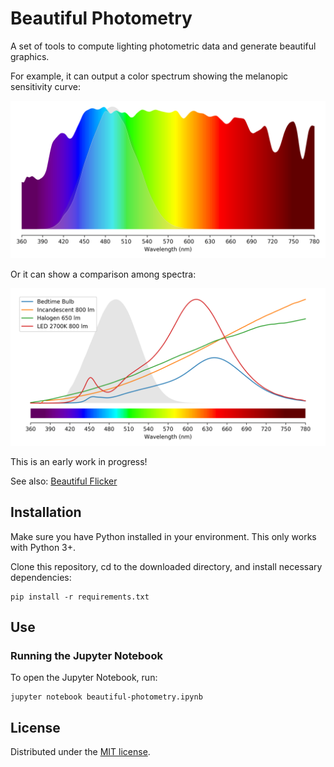 # Beautiful Photometry

A set of tools to compute lighting photometric data and generate beautiful graphics.

For example, it can output a color spectrum showing the melanopic sensitivity curve:

![Color Spectrum](/out/daylight.png)

Or it can show a comparison among spectra:

![Spectral Comparison](/out/Traditional%20Source%20Comparison.png)

This is an early work in progress!

See also: [Beautiful Flicker](https://github.com/yeutterg/beautiful-flicker)

## Installation

Make sure you have Python installed in your environment. This only works with Python 3+.

Clone this repository, cd to the downloaded directory, and install necessary dependencies:

```
pip install -r requirements.txt
```

## Use

### Running the Jupyter Notebook

To open the Jupyter Notebook, run:

```
jupyter notebook beautiful-photometry.ipynb
```

## License

Distributed under the [MIT license](/LICENSE).
